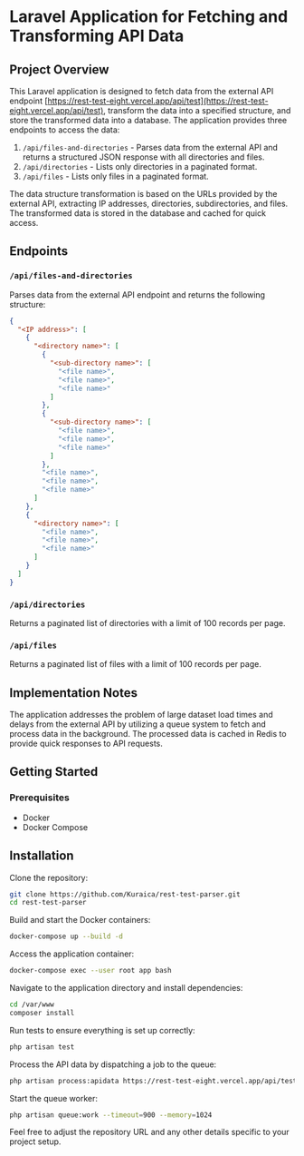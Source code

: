 # Laravel Application for Fetching and Transforming API Data

## Project Overview
This Laravel application is designed to fetch data from the external API endpoint [https://rest-test-eight.vercel.app/api/test](https://rest-test-eight.vercel.app/api/test), transform the data into a specified structure, and store the transformed data into a database. The application provides three endpoints to access the data:

1. `/api/files-and-directories` - Parses data from the external API and returns a structured JSON response with all directories and files.
2. `/api/directories` - Lists only directories in a paginated format.
3. `/api/files` - Lists only files in a paginated format.

The data structure transformation is based on the URLs provided by the external API, extracting IP addresses, directories, subdirectories, and files. The transformed data is stored in the database and cached for quick access.

## Endpoints
### `/api/files-and-directories`
Parses data from the external API endpoint and returns the following structure:
```json
{
  "<IP address>": [
    {
      "<directory name>": [
        {
          "<sub-directory name>": [
            "<file name>",
            "<file name>",
            "<file name>"
          ]
        },
        {
          "<sub-directory name>": [
            "<file name>",
            "<file name>",
            "<file name>"
          ]
        },
        "<file name>",
        "<file name>",
        "<file name>"
      ]
    },
    {
      "<directory name>": [
        "<file name>",
        "<file name>",
        "<file name>"
      ]
    }
  ]
}
```

### `/api/directories`
Returns a paginated list of directories with a limit of 100 records per page.

### `/api/files`
Returns a paginated list of files with a limit of 100 records per page.

## Implementation Notes
The application addresses the problem of large dataset load times and delays from the external API by utilizing a queue system to fetch and process data in the background. The processed data is cached in Redis to provide quick responses to API requests.

## Getting Started

### Prerequisites
- Docker
- Docker Compose

## Installation

Clone the repository:

```bash
git clone https://github.com/Kuraica/rest-test-parser.git
cd rest-test-parser
```

Build and start the Docker containers:

```bash
docker-compose up --build -d
```

Access the application container:

```bash
docker-compose exec --user root app bash
```

Navigate to the application directory and install dependencies:

```bash
cd /var/www
composer install
```
Run tests to ensure everything is set up correctly:

```bash
php artisan test
```

Process the API data by dispatching a job to the queue:
```bash
php artisan process:apidata https://rest-test-eight.vercel.app/api/test
```

Start the queue worker:
```bash
php artisan queue:work --timeout=900 --memory=1024
```

Feel free to adjust the repository URL and any other details specific to your project setup.
